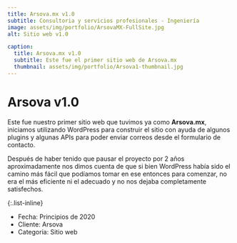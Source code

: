 ```yaml
---
title: Arsova.mx v1.0
subtitle: Consultoria y servicios profesionales - Ingeniería
image: assets/img/portfolio/ArsovaMX-FullSite.jpg
alt: Sitio web v1.0

caption:
  title: Arsova.mx v1.0
  subtitle: Este fue el primer sitio web de Arsova.mx
  thumbnail: assets/img/portfolio/Arsova1-thumbnail.jpg
---
```

# Arsova v1.0

Este fue nuestro primer sitio web que tuvimos ya como **Arsova.mx**, iniciamos utilizando WordPress para construir el sitio con ayuda de algunos plugins y algunas APIs para poder enviar correos desde el formulario de contacto.

Después de haber tenido que pausar el proyecto por 2 años aproximadamente nos dimos cuenta de que si bien WordPress había sido el camino más fácil que podíamos tomar en ese entonces para comenzar, no era el más eficiente ni el adecuado y no nos dejaba completamente satisfechos. 

{:.list-inline}
- Fecha: Principios de 2020
- Cliente: Arsova
- Categoria: Sitio web

